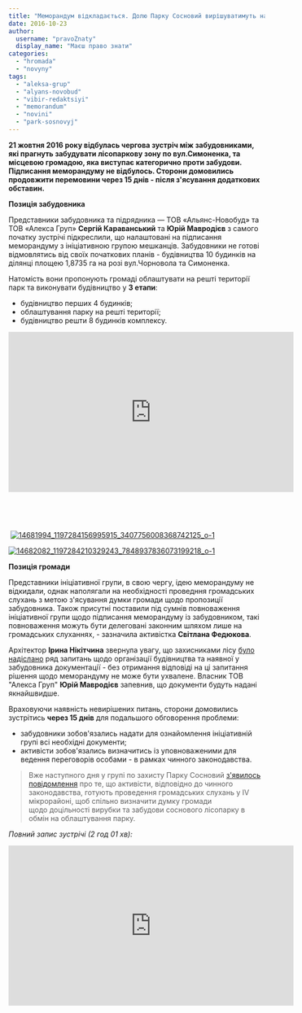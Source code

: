 ```yaml
---
title: "Меморандум відкладається. Долю Парку Сосновий вирішуватимуть на громадських слуханнях - ВІДЕО"
date: 2016-10-23
author: 
  username: "pravoZnaty"
  display_name: "Маєш право знати"
categories: 
  - "hromada"
  - "novyny"
tags: 
  - "aleksa-grup"
  - "alyans-novobud"
  - "vibir-redaktsiyi"
  - "memorandum"
  - "novini"
  - "park-sosnovyj"
---
```


**21 жовтня 2016 року відбулась чергова зустріч між забудовниками, які прагнуть забудувати лісопаркову зону по вул.Симоненка, та місцевою громадою, яка виступає категорично проти забудови. Підписання меморандуму не відбулось. Сторони домовились продовжити перемовини через 15 днів - після з'ясування додаткових обставин.**

**Позиція забудовника**

Представники забудовника та підрядника — ТОВ «Альянс-Новобуд» та ТОВ «Алекса Груп» **Сергій Караванський** та **Юрій Мавродієв** з самого початку зустрічі підкреслили, що налаштовані на підписання меморандуму з ініціативною групою мешканців. Забудовники не готові відмовлятись від своїх початкових планів - будівництва 10 будинків на ділянці площею 1,8735 га на розі вул.Чорновола та Симоненка.

Натомість вони пропонують громаді облаштувати на решті території парк та виконувати будівництво у **3 етапи**:

- будівництво перших 4 будинків;
- облаштування парку на решті території;
- будівництво решти 8 будинків комплексу.

<iframe src="https://www.youtube.com/embed/_dvrZNf0F-w" width="560" height="315" frameborder="0" allowfullscreen="allowfullscreen"></iframe>

 

 

 [![14681994_1197284156995915_3407756008368742125_o-1](https://mpz.brovary.org/wp-content/uploads/2016/10/14681994_1197284156995915_3407756008368742125_o-1.jpg)](https://mpz.brovary.org/wp-content/uploads/2016/10/14681994_1197284156995915_3407756008368742125_o-1.jpg)

[![14682082_1197284210329243_7848937836073199218_o-1](https://mpz.brovary.org/wp-content/uploads/2016/10/14682082_1197284210329243_7848937836073199218_o-1.jpg)](https://mpz.brovary.org/wp-content/uploads/2016/10/14682082_1197284210329243_7848937836073199218_o-1.jpg)

**Позиція громади**

Представники ініціативної групи, в свою чергу, ідею меморандуму не відкидали, однак наполягали на необхідності проведння громадських слухань з метою з'ясування думки громади щодо пропозиції забудовника. Також присутні поставили під сумнів повноваження ініціативної групи щодо підписання меморандуму із забудовником, такі повноваження можуть бути делеговані законним шляхом лише на громадських слуханнях, - зазначила активістка **Світлана Федюкова**.

Архітектор **Ірина Нікітчина** звернула увагу, що захисниками лісу [було надіслано](http://save.brovary.org/zapytannya-zabudovnyku-nadano/) ряд запитань щодо організації будівництва та наявної у забудовника документації - без отримання відповіді на ці запитання рішення щодо меморандуму не може бути ухвалене. Власник ТОВ "Алекса Груп" **Юрій Мавродієв** запевнив, що документи будуть надані якнайшвидше.

Враховуючи наявність невирішених питань, сторони домовились зустрітись **через 15 днів** для подальшого обговорення проблеми:

- забудовники зобов'язались надати для ознайомлення ініціативній групі всі необхідні документи;
- активісти зобов'язались визначитись із уповноваженими для ведення переговорів особами - в рамках чинного законодавства.

> Вже наступного дня у групі по захисту Парку Сосновий [з'явилось повідомлення](https://www.facebook.com/groups/354018628272525/permalink/362380427436345/) про те, що активісти, відповідно до чинного законодавства, готують проведення громадських слухань у IV мікрорайоні, щоб спільно визначити думку громади щодо доцільності вирубки та забудови соснового лісопарку в обмін на облаштування парку.

_Повний запис зустрічі (2 год 01 хв):_

<iframe src="https://www.youtube.com/embed/WXNO24oSNx4" width="560" height="315" frameborder="0" allowfullscreen="allowfullscreen"></iframe>
